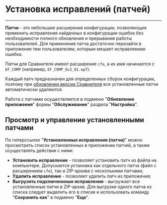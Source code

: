 # Установка исправлений (патчей)
---
**Патчи** - это небольшие расширения конфигурации, позволяющие применить исправления найденных в конфигурации ошибок без необходимости полного обновления и прерывания работы пользователей. Для применения патча достаточно перезайти в приложение тем пользователям, которым мешает исправляемая ошибка.

Патчи для Сравнителя имеют расширение `cfe`, а их имя начинается с `EF_COMP` (например, `EF_COMP_GL5_01.epf`).

Каждый патч предназначен для определенных сборок конфигурации, поэтому при [обновлении версии Сравнителя](updating.md) все установленные патчи автоматически удаляются.

Работа с патчами осуществляется в подменю "**Обновление приложения**" формы "**Обслуживание**" раздела "**Настройка**".

## Просмотр и управление установленными патчами

По гиперссылке "**Установленные исправления (патчи)**" можно просмотреть список установленных в приложении патчей, а также осуществлять действия с ними:

* **Установить исправление** - позволяет установить патч из файла на компьютере. Допускается установка как отдельного патча (файл с расширением `cfe`), так и ZIP-архива с несколькими патчами;
* **Удалить исправление** - позволяет удалить патч из приложения;
* **Выгрузить подключеннные исправления** - выгружает все установленные патчи в ZIP-архив. Для выгрузки одного патча из списка следует выделить его в списке и использовать команду "**Сохранить как**" в подменю "**Еще**".
